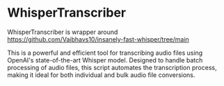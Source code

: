 # WhisperTranscriber
WhisperTranscriber is wrapper around https://github.com/Vaibhavs10/insanely-fast-whisper/tree/main

This is a powerful and efficient tool for transcribing audio files using OpenAI's state-of-the-art Whisper model. Designed to handle batch processing of audio files, this script automates the transcription process, making it ideal for both individual and bulk audio file conversions.
